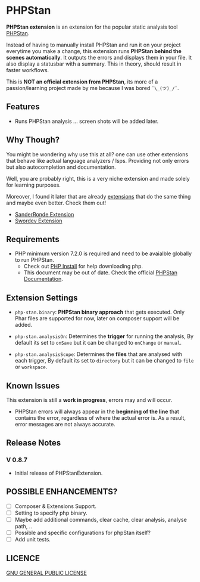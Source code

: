 # PHPStan

**PHPStan extension** is an extension for the popular static analysis tool [PHPStan](https://phpstan.org/). 

Instead of having to manually install PHPStan and run it on your project everytime you make a change, this extension runs **PHPStan behind the scenes automatically**. 
It outputs the errors and displays them in your file. It also display a statusbar with a summary. This in theory, should result in faster workflows. 

This is **NOT an official extension from PHPStan**, its more of a passion/learning project made by me because I was bored `¯\_(ツ)_/¯`.

## Features

* Runs PHPStan analysis ... screen shots will be added later.

## Why Though?

You might be wondering why use this at all? one can use other extensions that behave like actual language analyzers / lsps. Providing not only errors but also autocompletion and documentation. 

Well, you are probably right, this is a very niche extension and made solely for learning purposes.

Moreover, I found it later that are already [extensions](https://marketplace.visualstudio.com/search?term=phpstan&target=VSCode&category=All%20categories&sortBy=Relevance) that do the same thing and maybe even better. Check them out!
- [SanderRonde Extension](https://marketplace.visualstudio.com/items?itemName=SanderRonde.phpstan-vscode)
- [Swordev Extension](https://marketplace.visualstudio.com/items?itemName=swordev.phpstan) 

## Requirements

* PHP minimum version 7.2.0 is required and need to be avaialble globally to run PHPStan. 
    * Check out [PHP Install](https://www.php.net/manual/en/install.php) for help downloading php. 
    * This document may be out of date. Check the official [PHPStan Documentation](https://phpstan.org/user-guide/getting-started).


## Extension Settings

* `php-stan.binary`: **PHPStan binary approach** that gets executed. Only Phar files are supported for now, later on composer support will be added.

* `php-stan.analysisOn`: Determines the **trigger** for running the analysis, By default its set to `onSave` but it can be changed to `onChange` or `manual`.

* `php-stan.analysisScope`: Determines the **files** that are analysed with each trigger, By default its set to `directory` but it can be changed to `file` or `workspace`.

## Known Issues

This extension is still a **work in progress**, errors may and will occur.
* PHPStan errors will always appear in the **beginning of the line** that contains the error, regardless of where the actual error is. As a result, error messages are not always accurate.

## Release Notes


### V 0.8.7

* Initial release of PHPStanExtension.

## POSSIBLE ENHANCEMENTS?

- [ ] Composer & Extensions Support.
- [ ] Setting to specify php binary.
- [ ] Maybe add additional commands, clear cache, clear analysis, analyse path, ..
- [ ] Possible and specific configurations for phpStan itself?
- [ ] Add unit tests.

## LICENCE

[GNU GENERAL PUBLIC LICENSE](LICENSE)